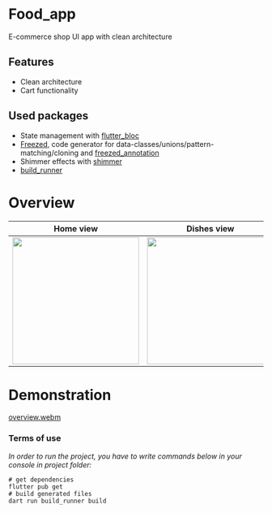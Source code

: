 # Food_app
E-commerce shop UI app with clean architecture 

## Features
- Clean architecture
- Cart functionality 

## Used packages
- State management with [flutter_bloc](https://pub.dev/packages/flutter_bloc)
- [Freezed](https://pub.dev/packages/freezed), code generator for data-classes/unions/pattern-matching/cloning and [freezed_annotation](https://pub.dev/packages/freezed_annotation)
- Shimmer effects with [shimmer](https://pub.dev/packages/shimmer)
- [build_runner](https://pub.dev/packages/build_runner)


# Overview
| Home view | Dishes view | Filtering By Salads view | Dialog view | Cart View |
|-----------|---------------|-------------|----------------|------------|
|<img src="https://github.com/rel1nce/food_app/assets/101862863/cfab59cd-7a29-4a87-bdc2-708a24671692" width="250">|<img src="https://github.com/rel1nce/food_app/assets/101862863/0512d521-49e9-4336-864c-b917ba9ba2f8" width="250">|<img src="https://github.com/rel1nce/food_app/assets/101862863/bf6eb8fc-5d8e-482e-8795-a886d3516774" width="250">|<img src="https://github.com/rel1nce/food_app/assets/101862863/815d455f-d40b-4c2e-96ff-e5a3fdfdfc36" width="250">|<img src="https://github.com/rel1nce/food_app/assets/101862863/8e770e31-7e22-4504-8b66-6235d2d5931f" width="250">|

# Demonstration
[overview.webm](https://github.com/rel1nce/food_app/assets/101862863/b53c11ca-d39a-47ee-b82a-0acb91952eaf)

### Terms of use
*In order to run the project, you have to write commands below in your console in project folder:*
```
# get dependencies 
flutter pub get
# build generated files
dart run build_runner build
```
